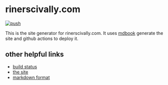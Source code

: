 rinerscivally.com
=================
[![push](https://github.com/schell/rinerscivally.com/actions/workflows/push.yaml/badge.svg)](https://github.com/schell/rinerscivally.com/actions/workflows/push.yaml)

This is the site generator for rinerscivally.com. It uses [mdbook](https://crates.io/crates/mdbook)
generate the site and github actions to deploy it.

other helpful links
-------------------
* [build status](https://travis-ci.org/schell/rinerscivally.com)
* [the site](http://rinerscivally.com)
* [markdown format](http://daringfireball.net/projects/markdown/syntax)
